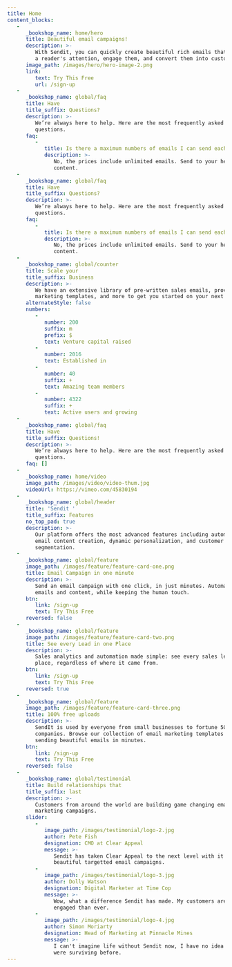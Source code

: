 ```yaml
---
title: Home
content_blocks:
   -
      _bookshop_name: home/hero
      title: Beautiful email campaigns!
      description: >-
         With Sendit, you can quickly create beautiful rich emails that capture
         a reader's attention, engage them, and convert them into customers.
      image_path: /images/hero/hero-image-2.png
      link:
         text: Try This Free
         url: /sign-up
   -
      _bookshop_name: global/faq
      title: Have
      title_suffix: Questions?
      description: >-
         We’re always here to help. Here are the most frequently asked
         questions.
      faq:
         -
            title: Is there a maximum numbers of emails I can send each month?
            description: >-
               No, the prices include unlimited emails. Send to your heart’s
               content.
   -
      _bookshop_name: global/faq
      title: Have
      title_suffix: Questions?
      description: >-
         We’re always here to help. Here are the most frequently asked
         questions.
      faq:
         -
            title: Is there a maximum numbers of emails I can send each month?
            description: >-
               No, the prices include unlimited emails. Send to your heart’s
               content.
   -
      _bookshop_name: global/counter
      title: Scale your
      title_suffix: Business
      description: >-
         We have an extensive library of pre-written sales emails, proven
         marketing templates, and more to get you started on your next project.
      alternateStyle: false
      numbers:
         -
            number: 200
            suffix: m
            prefix: $
            text: Venture capital raised
         -
            number: 2016
            text: Established in
         -
            number: 40
            suffix: +
            text: Amazing team members
         -
            number: 4322
            suffix: +
            text: Active users and growing
   -
      _bookshop_name: global/faq
      title: Have
      title_suffix: Questions!
      description: >-
         We’re always here to help. Here are the most frequently asked
         questions.
      faq: []
   -
      _bookshop_name: home/video
      image_path: /images/video/video-thum.jpg
      videoUrl: https://vimeo.com/45830194
   -
      _bookshop_name: global/header
      title: 'Sendit '
      title_suffix: Features
      no_top_pad: true
      description: >-
         Our platform offers the most advanced features including automated
         email content creation, dynamic personalization, and customer
         segmentation.
   -
      _bookshop_name: global/feature
      image_path: /images/feature/feature-card-one.png
      title: Email Campaign in one minute
      description: >-
         Send an email campaign with one click, in just minutes. Automate your
         emails and content, while keeping the human touch.
      btn:
         link: /sign-up
         text: Try This Free
      reversed: false
   -
      _bookshop_name: global/feature
      image_path: /images/feature/feature-card-two.png
      title: See every Lead in one Place
      description: >-
         Sales analytics and automation made simple: see every sales lead in one
         place, regardless of where it came from.
      btn:
         link: /sign-up
         text: Try This Free
      reversed: true
   -
      _bookshop_name: global/feature
      image_path: /images/feature/feature-card-three.png
      title: 100% free uploads
      description: >-
         SendIt is used by everyone from small businesses to fortune 500
         companies. Browse our collection of email marketing templates and start
         sending beautiful emails in minutes.
      btn:
         link: /sign-up
         text: Try This Free
      reversed: false
   -
      _bookshop_name: global/testimonial
      title: Build relationships that
      title_suffix: last
      description: >-
         Customers from around the world are building game changing email
         marketing campaigns.
      slider:
         -
            image_path: /images/testimonial/logo-2.jpg
            author: Pete Fish
            designation: CMO at Clear Appeal
            message: >-
               Sendit has taken Clear Appeal to the next level with it's
               beautiful targetted email campaigns.
         -
            image_path: /images/testimonial/logo-3.jpg
            author: Dolly Watson
            designation: Digital Marketer at Time Cop
            message: >-
               Wow, what a difference Sendit has made. My customers are more
               engaged than ever.
         -
            image_path: /images/testimonial/logo-4.jpg
            author: Simon Moriarty
            designation: Head of Marketing at Pinnacle Mines
            message: >-
               I can't imagine life without Sendit now, I have no idea how we
               were surviving before.
---
```

